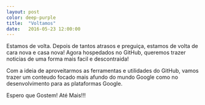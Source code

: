 ```yaml
---
layout: post
color: deep-purple
title:  "Voltamos"
date:   2016-05-23 12:00:00
---
```

Estamos de volta. Depois de tantos atrasos e preguiça, estamos de volta de cara nova e casa nova! Agora hospedados no GitHub, queremos trazer noticias de uma forma mais facil e descontraida!

Com a ideia de aproveitarmos as ferramentas e utilidades do GitHub, vamos trazer um conteudo focado mais afundo do mundo Google como no desenvolvimento para as plataformas Google.

Espero que Gostem! Até Mais!!!
